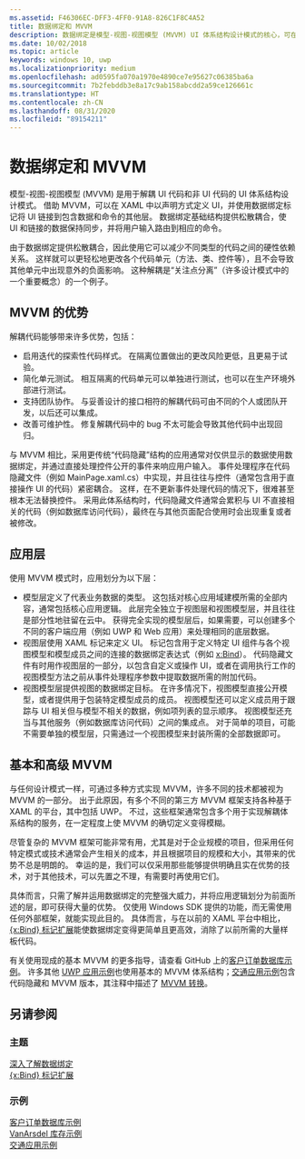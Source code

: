 ```yaml
---
ms.assetid: F46306EC-DFF3-4FF0-91A8-826C1F8C4A52
title: 数据绑定和 MVVM
description: 数据绑定是模型-视图-视图模型 (MVVM) UI 体系结构设计模式的核心，可在 UI 代码与非 UI 代码之间实现松散耦合。
ms.date: 10/02/2018
ms.topic: article
keywords: windows 10, uwp
ms.localizationpriority: medium
ms.openlocfilehash: ad0595fa070a1970e4890ce7e95627c06385ba6a
ms.sourcegitcommit: 7b2febddb3e8a17c9ab158abcdd2a59ce126661c
ms.translationtype: HT
ms.contentlocale: zh-CN
ms.lasthandoff: 08/31/2020
ms.locfileid: "89154211"
---
```

# <a name="data-binding-and-mvvm"></a>数据绑定和 MVVM

模型-视图-视图模型 (MVVM) 是用于解耦 UI 代码和非 UI 代码的 UI 体系结构设计模式。 借助 MVVM，可以在 XAML 中以声明方式定义 UI，并使用数据绑定标记将 UI 链接到包含数据和命令的其他层。 数据绑定基础结构提供松散耦合，使 UI 和链接的数据保持同步，并将用户输入路由到相应的命令。 

由于数据绑定提供松散耦合，因此使用它可以减少不同类型的代码之间的硬性依赖关系。 这样就可以更轻松地更改各个代码单元（方法、类、控件等），且不会导致其他单元中出现意外的负面影响。 这种解耦是“关注点分离”（许多设计模式中的一个重要概念）的一个例子。  

## <a name="benefits-of-mvvm"></a>MVVM 的优势

解耦代码能够带来许多优势，包括：

* 启用迭代的探索性代码样式。 在隔离位置做出的更改风险更低，且更易于试验。
* 简化单元测试。 相互隔离的代码单元可以单独进行测试，也可以在生产环境外部进行测试。
* 支持团队协作。 与妥善设计的接口相符的解耦代码可由不同的个人或团队开发，以后还可以集成。
* 改善可维护性。 修复解耦代码中的 bug 不太可能会导致其他代码中出现回归。

与 MVVM 相比，采用更传统“代码隐藏”结构的应用通常对仅供显示的数据使用数据绑定，并通过直接处理控件公开的事件来响应用户输入。 事件处理程序在代码隐藏文件（例如 MainPage.xaml.cs）中实现，并且往往与控件（通常包含用于直接操作 UI 的代码）紧密耦合。 这样，在不更新事件处理代码的情况下，很难甚至根本无法替换控件。 采用此体系结构时，代码隐藏文件通常会累积与 UI 不直接相关的代码（例如数据库访问代码），最终在与其他页面配合使用时会出现重复或者被修改。

## <a name="app-layers"></a>应用层

使用 MVVM 模式时，应用划分为以下层：

* 模型层定义了代表业务数据的类型。  这包括对核心应用域建模所需的全部内容，通常包括核心应用逻辑。 此层完全独立于视图层和视图模型层，并且往往是部分性地驻留在云中。 获得完全实现的模型层后，如果需要，可以创建多个不同的客户端应用（例如 UWP 和 Web 应用）来处理相同的底层数据。
* 视图层使用 XAML 标记来定义 UI。  标记包含用于定义特定 UI 组件与各个视图模型和模型成员之间的连接的数据绑定表达式（例如 [x:Bind](../xaml-platform/x-bind-markup-extension.md)）。 代码隐藏文件有时用作视图层的一部分，以包含自定义或操作 UI，或者在调用执行工作的视图模型方法之前从事件处理程序参数中提取数据所需的附加代码。 
* 视图模型层提供视图的数据绑定目标。  在许多情况下，视图模型直接公开模型，或者提供用于包装特定模型成员的成员。 视图模型还可以定义成员用于跟踪与 UI 相关但与模型不相关的数据，例如项列表的显示顺序。 视图模型还充当与其他服务（例如数据库访问代码）之间的集成点。 对于简单的项目，可能不需要单独的模型层，只需通过一个视图模型来封装所需的全部数据即可。 

## <a name="basic-and-advanced-mvvm"></a>基本和高级 MVVM

与任何设计模式一样，可通过多种方式实现 MVVM，许多不同的技术都被视为 MVVM 的一部分。 出于此原因，有多个不同的第三方 MVVM 框架支持各种基于 XAML 的平台，其中包括 UWP。 不过，这些框架通常包含多个用于实现解耦体系结构的服务，在一定程度上使 MVVM 的确切定义变得模糊。 

尽管复杂的 MVVM 框架可能非常有用，尤其是对于企业规模的项目，但采用任何特定模式或技术通常会产生相关的成本，并且根据项目的规模和大小，其带来的优势不总是明朗的。 幸运的是，我们可以仅采用那些能够提供明确且实在优势的技术，对于其他技术，可以先置之不理，有需要时再使用它们。 

具体而言，只需了解并运用数据绑定的完整强大威力，并将应用逻辑划分为前面所述的层，即可获得大量的优势。 仅使用 Windows SDK 提供的功能，而无需使用任何外部框架，就能实现此目的。 具体而言，与在以前的 XAML 平台中相比，[{x:Bind} 标记扩展](../xaml-platform/x-bind-markup-extension.md)能使数据绑定变得更简单且更高效，消除了以前所需的大量样板代码。

有关使用现成的基本 MVVM 的更多指导，请查看 GitHub 上的[客户订单数据库示例](https://github.com/Microsoft/Windows-appsample-customers-orders-database)。 许多其他 [UWP 应用示例](https://github.com/Microsoft?q=windows-appsample
)也使用基本的 MVVM 体系结构；[交通应用示例](https://github.com/Microsoft/Windows-appsample-trafficapp)包含代码隐藏和 MVVM 版本，其注释中描述了 [MVVM 转换](https://github.com/Microsoft/Windows-appsample-trafficapp/blob/MVVM/MVVM.md)。 

## <a name="see-also"></a>另请参阅

### <a name="topics"></a>主题

[深入了解数据绑定](./data-binding-in-depth.md)  
[{x:Bind} 标记扩展](../xaml-platform/x-bind-markup-extension.md)  

### <a name="samples"></a>示例

[客户订单数据库示例](https://github.com/Microsoft/Windows-appsample-customers-orders-database)  
[VanArsdel 库存示例](https://github.com/Microsoft/InventorySample)  
[交通应用示例](https://github.com/Microsoft/Windows-appsample-trafficapp)